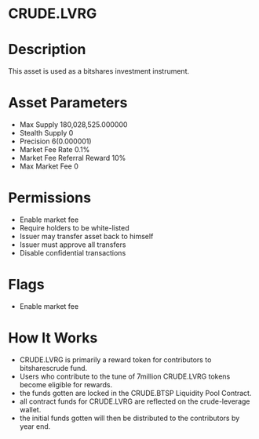 # CRUDE.LVRG

# Description
This asset is used as a bitshares investment instrument.

# Asset Parameters
- Max Supply 180,028,525.000000
- Stealth Supply 0
- Precision 6(0.000001)
- Market Fee Rate 0.1%
- Market Fee Referral Reward 10%
- Max Market Fee 0
# Permissions
- Enable market fee
- Require holders to be white-listed
- Issuer may transfer asset back to himself
- Issuer must approve all transfers
- Disable confidential transactions
# Flags
- Enable market fee
# How It Works
- CRUDE.LVRG is primarily a reward token for contributors to bitsharescrude fund.
- Users who contribute to the tune of 7million CRUDE.LVRG tokens become eligible for rewards.
- the funds gotten are locked in the CRUDE.BTSP Liquidity Pool Contract.
- all contract funds for CRUDE.LVRG are reflected on the crude-leverage wallet.
- the initial funds gotten will then be distributed to the contributors by year end.
